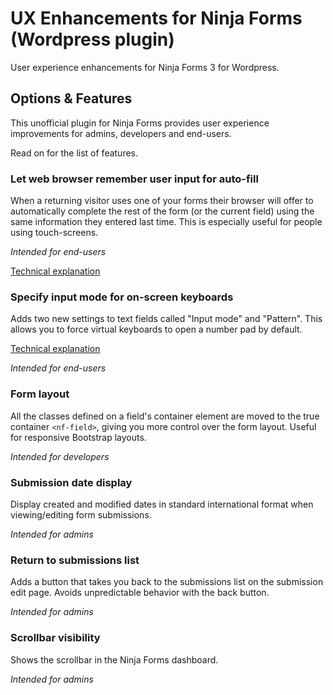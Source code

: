 # UX Enhancements for Ninja Forms (Wordpress plugin)

User experience enhancements for Ninja Forms 3 for Wordpress.

## Options & Features

This unofficial plugin for Ninja Forms provides user experience
improvements for admins, developers and end-users.

Read on for the list of features.

### Let web browser remember user input for auto-fill

When a returning visitor uses one of your forms their browser will
offer to automatically complete the rest of the form (or the current
field) using the same information they entered last time. This is
especially useful for people using touch-screens.

*Intended for end-users*

[Technical explanation](https://groups.google.com/a/chromium.org/d/msg/chromium-discuss/Kt1K1PMrtJU/InNIeoIuBgAJ)

### Specify input mode for on-screen keyboards

Adds two new settings to text fields called "Input mode" and
"Pattern". This allows you to force virtual keyboards to open a
number pad by default.

[Technical explanation](https://css-tricks.com/finger-friendly-numerical-inputs-with-inputmode/)

*Intended for end-users*

### Form layout

All the classes defined on a field's container element are moved to the
true container `<nf-field>`, giving you more control over the form
layout. Useful for responsive Bootstrap layouts.

*Intended for developers*

### Submission date display

Display created and modified dates in standard international format
when viewing/editing form submissions.

*Intended for admins*

### Return to submissions list

Adds a button that takes you back to the submissions list on the
submission edit page. Avoids unpredictable behavior with the back
button.

*Intended for admins*

### Scrollbar visibility

Shows the scrollbar in the Ninja Forms dashboard.

*Intended for admins*
